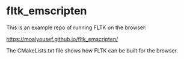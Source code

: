 # fltk_emscripten

This is an example repo of running FLTK on the browser:

https://moalyousef.github.io/fltk_emscripten/

The CMakeLists.txt file shows how FLTK can be built for the browser.